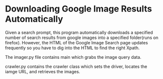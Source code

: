 # Downloading Google Image Results Automatically
Given a search prompt, this program automatically downloads a specified number of search results from google images into a specified folder(runs on firefox). However, the HTML of the Google Image Search page updates frequently so you have to dig into the HTML to find the right Xpath. 


The imager.py file contains main which grabs the image query data. 


crawler.py contains the crawler class which sets the driver, locates the iamge URL, and retrieves the images.
